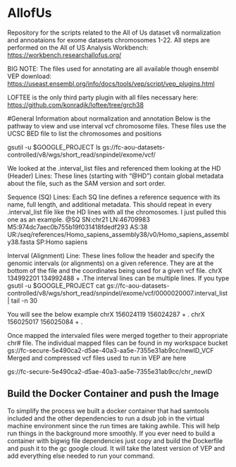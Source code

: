 # AllofUs
Repository for the scripts related to the All of Us dataset v8 normalization and annoataions for exome datasets chromosomes 1-22. All steps are performed on the All of US Analysis Workbench: https://workbench.researchallofus.org/ 

BIG NOTE: The files used for annotating are all available though ensembl VEP download: https://useast.ensembl.org/info/docs/tools/vep/script/vep_plugins.html

LOFTEE is the only third party plugin with all files necessary here:
https://github.com/konradjk/loftee/tree/grch38


#General Information about normalization and annotation
Below is the pathway to view and use interval vcf chromosome files. These files use the UCSC BED file to list the chromosomes and positions

gsutil -u $GOOGLE_PROJECT ls gs://fc-aou-datasets-controlled/v8/wgs/short_read/snpindel/exome/vcf/

We looked at the .interval_list files and referenced them looking at the HD (Header) Lines:
These lines (starting with “@HD”) contain global metadata about the file, such as the SAM version and sort order.

Sequence (SQ) Lines:
Each SQ line defines a reference sequence with its name, full length, and additional metadata. This should repeat in every  .interval_list file like the HD lines with all the chromosomes. I just pulled this one as an example.
@SQ     SN:chr21        LN:46709983     M5:974dc7aec0b755b19f031418fdedf293     AS:38   UR:/seq/references/Homo_sapiens_assembly38/v0/Homo_sapiens_assembly38.fasta     SP:Homo sapiens

Interval (Alignment) Line:
These lines follow the header and specify the genomic intervals (or alignments) on a given reference. They are at the bottom of the file and the coordinates being used for a given vcf file.
chrX    134992201       134992488       +       .The interval lines can be multiple lines. If you type gsutil -u $GOOGLE_PROJECT cat gs://fc-aou-datasets-controlled/v8/wgs/short_read/snpindel/exome/vcf/0000020007.interval_list | tail -n 30

You will see the below example
chrX    156024119       156024287       +       .
chrX    156025017       156025084       +       .

 

Once mapped the intervaled files were merged together to their appropriate chr# file. The individual mapped files can be found in my workspace bucket
gs://fc-secure-5e490ca2-d5ae-40a3-aa5e-7355e31ab9cc/newID_VCF
Merged and compressed vcf files used to run in VEP are here

gs://fc-secure-5e490ca2-d5ae-40a3-aa5e-7355e31ab9cc/chr_newID

## Build the Docker Container and push the Image

To simplify the process we built a docker container that had samtools included and the other dependencies to run a dsub job in the virtual machine environment since the run times are taking awhile. This will help run things in the background more smoothly. If you ever need to build a container with bigwig file dependencies just copy and build the Dockerfile and push it to the gc google cloud. It will take the latest version of VEP and add everything else needed to run your command.
